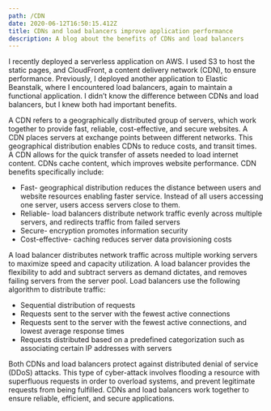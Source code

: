 ```yaml
---
path: /CDN
date: 2020-06-12T16:50:15.412Z
title: CDNs and load balancers improve application performance
description: A blog about the benefits of CDNs and load balancers
---
```

I recently deployed a serverless application on AWS. I used S3 to host the static pages, and CloudFront, a content delivery network (CDN), to ensure performance. Previously, I deployed another application to Elastic Beanstalk, where I encountered load balancers, again to maintain a functional application. I didn’t know the difference between CDNs and load balancers, but I knew both had important benefits.



A CDN refers to a geographically distributed group of servers, which work together to provide fast, reliable, cost-effective, and secure websites. A CDN places servers at exchange points between different networks. This geographical distribution enables CDNs to reduce costs, and transit times. A CDN allows for the quick transfer of assets needed to load internet content. CDNs cache content, which improves website performance. CDN benefits specifically include:

* Fast- geographical distribution reduces the distance between users and website resources enabling faster service. Instead of all users accessing one server, users access servers close to them.
* Reliable- load balancers distribute network traffic evenly across multiple servers, and redirects traffic from failed servers
* Secure- encryption promotes information security
* Cost-effective- caching reduces server data provisioning costs



A load balancer distributes network traffic across multiple working servers to maximize speed and capacity utilization. A load balancer provides the flexibility to add and subtract servers as demand dictates, and removes failing servers from the server pool. Load balancers use the following algorithm to distribute traffic:

* Sequential distribution of requests
* Requests sent to the server with the fewest active connections
* Requests sent to the server with the fewest active connections, and lowest average response times
* Requests distributed based on a predefined categorization such as associating certain IP addresses with servers



Both CDNs and load balancers protect against distributed denial of service (DDoS) attacks. This type of cyber-attack involves flooding a resource with superfluous requests in order to overload systems, and prevent legitimate requests from being fulfilled. CDNs and load balancers work together to ensure reliable, efficient, and secure applications.
